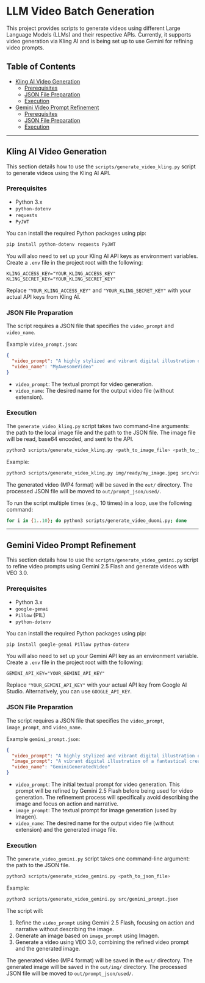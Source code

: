 # LLM Video Batch Generation

This project provides scripts to generate videos using different Large Language Models (LLMs) and their respective APIs. Currently, it supports video generation via Kling AI and is being set up to use Gemini for refining video prompts.

## Table of Contents
- [Kling AI Video Generation](#kling-ai-video-generation)
  - [Prerequisites](#prerequisites)
  - [JSON File Preparation](#json-file-preparation)
  - [Execution](#execution)
- [Gemini Video Prompt Refinement](#gemini-video-prompt-refinement)
  - [Prerequisites](#prerequisites-1)
  - [JSON File Preparation](#json-file-preparation-1)
  - [Execution](#execution-1)

---

## Kling AI Video Generation

This section details how to use the `scripts/generate_video_kling.py` script to generate videos using the Kling AI API.

### Prerequisites
- Python 3.x
- `python-dotenv`
- `requests`
- `PyJWT`

You can install the required Python packages using pip:
```bash
pip install python-dotenv requests PyJWT
```

You will also need to set up your Kling AI API keys as environment variables. Create a `.env` file in the project root with the following:
```
KLING_ACCESS_KEY="YOUR_KLING_ACCESS_KEY"
KLING_SECRET_KEY="YOUR_KLING_SECRET_KEY"
```
Replace `"YOUR_KLING_ACCESS_KEY"` and `"YOUR_KLING_SECRET_KEY"` with your actual API keys from Kling AI.

### JSON File Preparation
The script requires a JSON file that specifies the `video_prompt` and `video_name`.

Example `video_prompt.json`:
```json
{
  "video_prompt": "A highly stylized and vibrant digital illustration of a young woman's face in a tight close-up. Fantastical, ethereal, and psychedelic, her face and long, flowing hair are a luminous canvas of vibrant neon and pastel blues, purples, yellows, oranges, pinks, and teals, adorned with iridescent flecks, glitter, and cosmic dust creating a glowing texture. She has large bright blue eyes with exaggerated dark lashes and full brows, and striking, glossy fiery red lips slightly parted. The background is a dark, dreamlike starry night sky with glittering celestial elements. An otherworldly beauty infused with cosmic energy.",
  "video_name": "MyAwesomeVideo"
}
```
- `video_prompt`: The textual prompt for video generation.
- `video_name`: The desired name for the output video file (without extension).

### Execution
The `generate_video_kling.py` script takes two command-line arguments: the path to the local image file and the path to the JSON file. The image file will be read, base64 encoded, and sent to the API.

```bash
python3 scripts/generate_video_kling.py <path_to_image_file> <path_to_json_file>
```
Example:
```bash
python3 scripts/generate_video_kling.py img/ready/my_image.jpeg src/video_prompt.json
```
The generated video (MP4 format) will be saved in the `out/` directory. The processed JSON file will be moved to `out/prompt_json/used/`.

To run the script multiple times (e.g., 10 times) in a loop, use the following command:
```bash
for i in {1..10}; do python3 scripts/generate_video_duomi.py; done
```

---

## Gemini Video Prompt Refinement

This section details how to use the `scripts/generate_video_gemini.py` script to refine video prompts using Gemini 2.5 Flash and generate videos with VEO 3.0.

### Prerequisites
- Python 3.x
- `google-genai`
- `Pillow` (PIL)
- `python-dotenv`

You can install the required Python packages using pip:
```bash
pip install google-genai Pillow python-dotenv
```

You will also need to set up your Gemini API key as an environment variable. Create a `.env` file in the project root with the following:
```
GEMINI_API_KEY="YOUR_GEMINI_API_KEY"
```
Replace `"YOUR_GEMINI_API_KEY"` with your actual API key from Google AI Studio. Alternatively, you can use `GOOGLE_API_KEY`.

### JSON File Preparation
The script requires a JSON file that specifies the `video_prompt`, `image_prompt`, and `video_name`.

Example `gemini_prompt.json`:
```json
{
  "video_prompt": "A highly stylized and vibrant digital illustration of a young woman's face in a tight close-up. Fantastical, ethereal, and psychedelic, her face and long, flowing hair are a luminous canvas of vibrant neon and pastel blues, purples, yellows, oranges, pinks, and teals, adorned with iridescent flecks, glitter, and cosmic dust creating a glowing texture. She has large bright blue eyes with exaggerated dark lashes and full brows, and striking, glossy fiery red lips slightly parted. The background is a dark, dreamlike starry night sky with glittering celestial elements. An otherworldly beauty infused with cosmic energy.",
  "image_prompt": "A vibrant digital illustration of a fantastical creature.",
  "video_name": "GeminiGeneratedVideo"
}
```
- `video_prompt`: The initial textual prompt for video generation. This prompt will be refined by Gemini 2.5 Flash before being used for video generation. The refinement process will specifically avoid describing the image and focus on action and narrative.
- `image_prompt`: The textual prompt for image generation (used by Imagen).
- `video_name`: The desired name for the output video file (without extension) and the generated image file.

### Execution
The `generate_video_gemini.py` script takes one command-line argument: the path to the JSON file.

```bash
python3 scripts/generate_video_gemini.py <path_to_json_file>
```
Example:
```bash
python3 scripts/generate_video_gemini.py src/gemini_prompt.json
```
The script will:
1. Refine the `video_prompt` using Gemini 2.5 Flash, focusing on action and narrative without describing the image.
2. Generate an image based on `image_prompt` using Imagen.
3. Generate a video using VEO 3.0, combining the refined video prompt and the generated image.

The generated video (MP4 format) will be saved in the `out/` directory. The generated image will be saved in the `out/img/` directory. The processed JSON file will be moved to `out/prompt_json/used/`.

